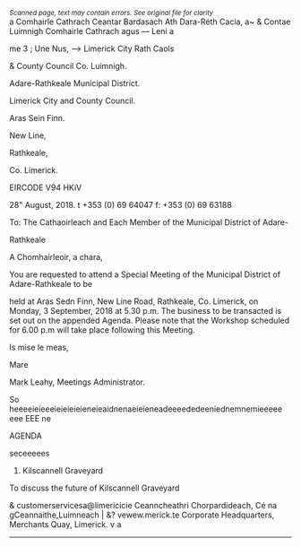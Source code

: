 *<small>Scanned page, text may contain errors. See original file for clarity</small>*  
a Comhairle Cathrach Ceantar Bardasach Ath Dara-Réth Cacia,
a~ & Contae Luimnigh Comhairle Cathrach agus — Leni a

me 3 ; Une Nus,
—> Limerick City Rath Caols

& County Council Co. Luimnigh.

Adare-Rathkeale Municipal District.

Limerick City and County Council.

Aras Sein Finn.

New Line,

Rathkeale,

Co. Limerick.

EIRCODE V94 HKiV

28" August, 2018. t +353 (0) 69 64047
f: +353 (0) 69 63188

To: The Cathaoirleach and Each Member of the Municipal District of Adare-

Rathkeale

A Chomhairleoir, a chara,

You are requested to attend a Special Meeting of the Municipal District of Adare-Rathkeale to be

held at Aras Sedn Finn, New Line Road, Rathkeale, Co. Limerick, on Monday, 3 September, 2018
at 5.30 p.m. The business to be transacted is set out on the appended Agenda. Please note that
the Workshop scheduled for 6.00 p.m will take place following this Meeting.

Is mise le meas,

Mare

Mark Leahy,
Meetings Administrator.

So heeeeieieeeieieieieieneieaidnenaeieieneadeeeededeeniednemnemieeeee eee EEE ne

AGENDA

seceeeees

1. Kilscannell Graveyard

To discuss the future of Kilscannell Graveyard

& customerservicesa@limericicie
Ceanncheathri Chorpardideach, Cé na gCeannaithe,Luimneach | &? vewew.merick.te
Corporate Headquarters, Merchants Quay, Limerick. v a

---
